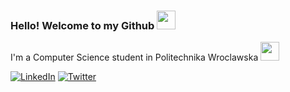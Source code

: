 ### Hello! Welcome to my Github <img src="https://raw.githubusercontent.com/MartinHeinz/MartinHeinz/master/wave.gif" width="30px">
  I'm a Computer Science student in Politechnika Wroclawska <img src="https://camo.githubusercontent.com/4c223dc528059e3bbddd4249427d4410686382ea/68747470733a2f2f6d656469612e67697068792e636f6d2f6d656469612f6659536e486c75667365636f38466839335a2f67697068792e676966" width="30px">
  
 <p align="left">
<a href="https://www.linkedin.com/in/cannur-kartum/">
<img src="https://img.shields.io/badge/-LinkedIn-%233781da" alt="LinkedIn"/></a> 
 <a href="https://twitter.com/litsepoine">
<img src="https://img.shields.io/badge/-Twitter-%231DA1F2" alt="Twitter" /></a> 
<!--
**CannurKartum/CannurKartum** is a ✨ _special_ ✨ repository because its `README.md` (this file) appears on your GitHub profile.

Here are some ideas to get you started:

- 🔭 I’m currently working on ...
- 🌱 I’m currently learning ...
- 👯 I’m looking to collaborate on ...
- 🤔 I’m looking for help with ...
- 💬 Ask me about ...
- 📫 How to reach me: ...
- 😄 Pronouns: ...
- ⚡ Fun fact: ...
-->
